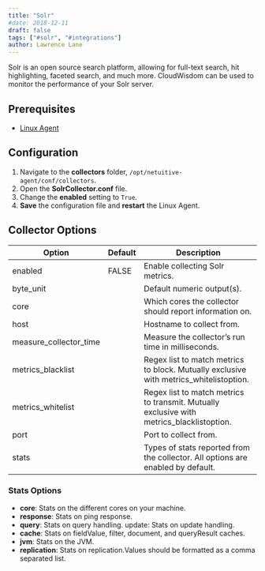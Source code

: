 ```yaml
---
title: "Solr"
#date: 2018-12-11
draft: false
tags: ["#solr", "#integrations"]
author: Lawrence Lane
---
```

Solr is an open source search platform, allowing for full-text search, hit highlighting, faceted search, and much more. CloudWisdom can be used to monitor the performance of your Solr server.

## Prerequisites
- [Linux Agent][1]


## Configuration
1. Navigate to the **collectors** folder, `/opt/netuitive-agent/conf/collectors`.
2. Open the **SolrCollector.conf** file.
3. Change the **enabled** setting to `True`.
4. **Save** the configuration file and **restart** the Linux Agent.

## Collector Options

| Option                 | Default | Description                                                                                                                                                                                                                                                                                                                                                                                                                                             |
|------------------------|---------|---------------------------------------------------------------------------------------------------------------------------------------------------------------------------------------------------------------------------------------------------------------------------------------------------------------------------------------------------------------------------------------------------------------------------------------------------------|
| enabled                | FALSE   | Enable collecting Solr metrics.                                                                                                                                                                                                                                                                                                                                                                                                                         |
| byte_unit              |         | Default numeric output(s).                                                                                                                                                                                                                                                                                                                                                                                                                              |
| core                   |         | Which cores the collector should report information on.                                                                                                                                                                                                                                                                                                                                                                                                 |
| host                   |         | Hostname to collect from.                                                                                                                                                                                                                                                                                                                                                                                                                               |
| measure_collector_time |         | Measure the collector’s run time in milliseconds.                                                                                                                                                                                                                                                                                                                                                                                                       |
| metrics_blacklist      |         | Regex list to match metrics to block. Mutually exclusive with metrics_whitelistoption.                                                                                                                                                                                                                                                                                                                                                                  |
| metrics_whitelist      |         | Regex list to match metrics to transmit. Mutually exclusive with metrics_blacklistoption.                                                                                                                                                                                                                                                                                                                                                               |
| port                   |         | Port to collect from.                                                                                                                                                                                                                                                                                                                                                                                                                                   |
| stats                  |         | Types of stats reported from the collector.  All options are enabled by default. |


###  Stats Options

- **core**: Stats on the different cores on your machine.
- **response**: Stats on ping response.
- **query**: Stats on query handling. update: Stats on update handling.
- **cache**: Stats on fieldValue, filter, document, and queryResult caches.
- **jvm**: Stats on the JVM.
- **replication**: Stats on replication.Values should be formatted as a comma separated list.

[1]: /integrations/agents/linux-agent
